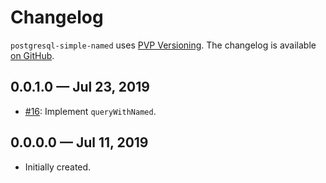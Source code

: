 # Changelog

`postgresql-simple-named` uses [PVP Versioning][1].
The changelog is available [on GitHub][2].

## 0.0.1.0 — Jul 23, 2019

* [#16](https://github.com/holmusk/postgresql-simple-named/issues/16):
  Implement `queryWithNamed`.

## 0.0.0.0 — Jul 11, 2019

* Initially created.

[1]: https://pvp.haskell.org
[2]: https://github.com/Holmusk/postgresql-simple-named/releases

